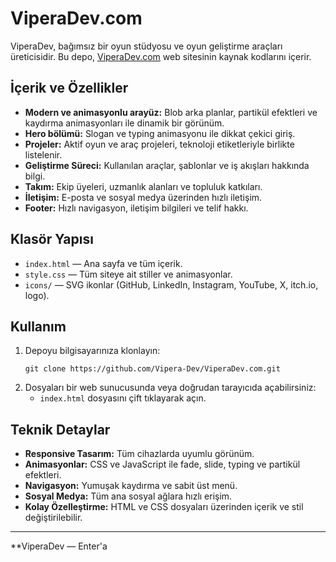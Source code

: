 # ViperaDev.com

ViperaDev, bağımsız bir oyun stüdyosu ve oyun geliştirme araçları üreticisidir. Bu depo, [ViperaDev.com](https://viperadev.com) web sitesinin kaynak kodlarını içerir.

## İçerik ve Özellikler

- **Modern ve animasyonlu arayüz:** Blob arka planlar, partikül efektleri ve kaydırma animasyonları ile dinamik bir görünüm.
- **Hero bölümü:** Slogan ve typing animasyonu ile dikkat çekici giriş.
- **Projeler:** Aktif oyun ve araç projeleri, teknoloji etiketleriyle birlikte listelenir.
- **Geliştirme Süreci:** Kullanılan araçlar, şablonlar ve iş akışları hakkında bilgi.
- **Takım:** Ekip üyeleri, uzmanlık alanları ve topluluk katkıları.
- **İletişim:** E-posta ve sosyal medya üzerinden hızlı iletişim.
- **Footer:** Hızlı navigasyon, iletişim bilgileri ve telif hakkı.

## Klasör Yapısı

- `index.html` — Ana sayfa ve tüm içerik.
- `style.css` — Tüm siteye ait stiller ve animasyonlar.
- `icons/` — SVG ikonlar (GitHub, LinkedIn, Instagram, YouTube, X, itch.io, logo).

## Kullanım

1. Depoyu bilgisayarınıza klonlayın:
   ```
   git clone https://github.com/Vipera-Dev/ViperaDev.com.git
   ```
2. Dosyaları bir web sunucusunda veya doğrudan tarayıcıda açabilirsiniz:
   - `index.html` dosyasını çift tıklayarak açın.

## Teknik Detaylar

- **Responsive Tasarım:** Tüm cihazlarda uyumlu görünüm.
- **Animasyonlar:** CSS ve JavaScript ile fade, slide, typing ve partikül efektleri.
- **Navigasyon:** Yumuşak kaydırma ve sabit üst menü.
- **Sosyal Medya:** Tüm ana sosyal ağlara hızlı erişim.
- **Kolay Özelleştirme:** HTML ve CSS dosyaları üzerinden içerik ve stil değiştirilebilir.

---

\*\*ViperaDev — Enter'a
